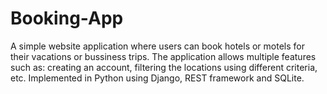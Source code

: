 # Booking-App

A simple website application where users can book hotels or motels for their vacations or bussiness trips. 
The application allows multiple features such as: creating an account, filtering the locations using different criteria, etc.
Implemented in Python using Django, REST framework and SQLite.

